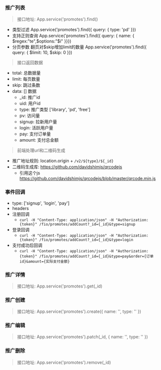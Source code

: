 ### 推广列表
> 接口地址: App.service('promotes').find()
- 类型过滤
  App.service('promotes').find({ query: { type: 'pd' }})
- 支持正则查询
  App.service('promotes').find({ query: { name: { $regex:"te",$options:"$i" }}})
- 分页参数 翻页对$skip增加limit的数量
  App.service('promotes').find({ query: { $limit: 10, $skip: 0 }})

> 接口返回数据
- total: 总数据量
- limit: 每页数量
- skip: 跳过条数
- data: [] 数据
  - _id: 推广id
  - uid: 用户id
  - type: 推广类型 ['library', 'pd', 'free']
  - pv: 访问量
  - signup: 拉新用户量
  - login: 活跃用户量
  - pay: 支付订单量
  - amount: 支付总金额

> 前端处理url和二维码生成
- 推广地址规则: location.origin + `/v2/${type}/${_id}`
- 二维码生成库: https://github.com/davidshimjs/qrcodejs
  - 引用这个js https://github.com/davidshimjs/qrcodejs/blob/master/qrcode.min.js


### 事件回调
- type: ['signup', 'login', 'pay']
- headers 
- 注册回调
  - `curl -H "Content-Type: application/json" -H "Authorization: {token}" /fio/promotes/addCount?_id={_id}&type=signup`
- 登录回调
  - `curl -H "Content-Type: application/json" -H "Authorization: {token}" /fio/promotes/addCount?_id={_id}&type=login`
- 支付成功后回调
  - `curl -H "Content-Type: application/json" -H "Authorization: {token}" /fio/promotes/addCount?_id={_id}&type=pay&order={订单id}&amount={实际支付金额}`

### 推广详情
> 接口地址: App.service('promotes').get(_id)

### 推广创建
> 接口地址: App.service('promotes').create({ name: '', type: '' })

### 推广编辑
> 接口地址: App.service('promotes').patch(_id, { name: '', type: '' })

### 推广删除
> 接口地址: App.service('promotes').remove(_id)



